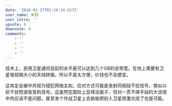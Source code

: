 ```yaml
---
date: '2018-02-17T01:20:14.627Z'
user_name: 朱翔
user_intro: ''
upvote: 6
downvote: 0
comments:
    - ''
    - ''
    - ''
    - ''
---
```


技术上，民用卫星通讯目前的水平是可以达到几个GB的总带宽。在地上需要有卫星电视锅大小的天线转接。所以不是太方便，价钱也不会便宜。

这肯定会被中共视为侵犯网络主权。应对方式可能是发射同频段干扰信号，类似以前干扰短波收音机信号。这虽然在国际上显得没面子，但对一贯不择手段的大流氓中共应该不是问题。甚至发个作战卫星上去偷偷把别人卫星用激光烧了也是可能。

